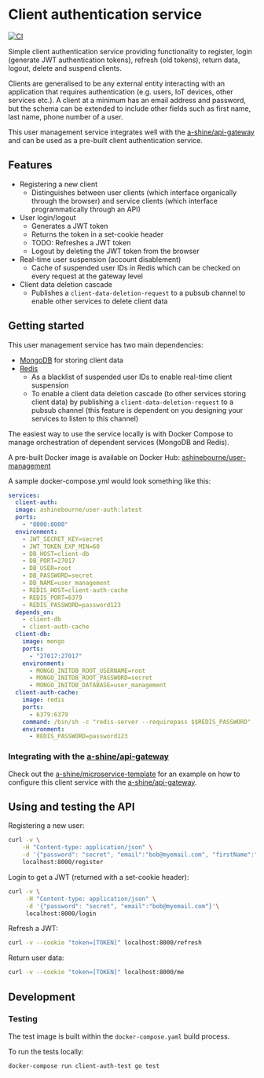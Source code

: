 # Client authentication service

<!-- TODO: Update the README -->

[![CI](https://github.com/a-shine/client-auth/actions/workflows/ci.yml/badge.svg)](https://github.com/a-shine/client-auth/actions/workflows/ci.yml)

Simple client authentication service providing functionality to register, login
(generate JWT authentication tokens), refresh (old tokens), return data, logout,
delete and suspend clients.

Clients are generalised to be any external entity interacting with an
application that requires authentication (e.g. users, IoT devices, other
services etc.). A client at a minimum has an email address and password, but the
schema can be extended to include other fields such as first name, last name,
phone number of a user.

This user management service integrates well with the
[a-shine/api-gateway](https://github.com/a-shine/api-gateway) and can be used
as a pre-built client authentication service.

## Features

- Registering a new client
  - Distinguishes between user clients (which interface organically through
    the browser) and service clients (which interface programmatically through
    an API)
- User login/logout
  - Generates a JWT token
  - Returns the token in a set-cookie header
  - TODO: Refreshes a JWT token
  - Logout by deleting the JWT token from the browser
- Real-time user suspension (account disablement)
  - Cache of suspended user IDs in Redis which can be checked on every request at the gateway level
- Client data deletion cascade
  - Publishes a `client-data-deletion-request` to a pubsub channel to enable
    other services to delete client data

## Getting started

This user management service has two main dependencies:

- [MongoDB](https://www.mongodb.com/) for storing client data
- [Redis](https://redis.io/)
  - As a blacklist of suspended user IDs to enable real-time client
    suspension
  - To enable a client data deletion cascade (to other services storing client
    data) by publishing a `client-data-deletion-request` to a pubsub channel
    (this feature is dependent on you designing your services to listen to this
    channel)

The easiest way to use the service locally is with Docker Compose to manage
orchestration of dependent services (MongoDB and Redis).

A pre-built Docker image is available on Docker Hub:
[ashinebourne/user-management](https://hub.docker.com/r/ashinebourne/user-auth)

A sample docker-compose.yml would look something like this:

```yaml
services:
  client-auth:
  image: ashinebourne/user-auth:latest
  ports:
    - "8000:8000"
  environment:
    - JWT_SECRET_KEY=secret
    - JWT_TOKEN_EXP_MIN=60
    - DB_HOST=client-db
    - DB_PORT=27017
    - DB_USER=root
    - DB_PASSWORD=secret
    - DB_NAME=user_management
    - REDIS_HOST=client-auth-cache
    - REDIS_PORT=6379
    - REDIS_PASSWORD=password123
  depends_on:
    - client-db
    - client-auth-cache
  client-db:
    image: mongo
    ports:
      - "27017:27017"
    environment:
      - MONGO_INITDB_ROOT_USERNAME=root
      - MONGO_INITDB_ROOT_PASSWORD=secret
      - MONGO_INITDB_DATABASE=user_management
  client-auth-cache:
    image: redis
    ports:
      - 6379:6379
    command: /bin/sh -c "redis-server --requirepass $$REDIS_PASSWORD"
    environment:
      - REDIS_PASSWORD=password123
```

### Integrating with the [a-shine/api-gateway](https://github.com/a-shine/api-gateway)

Check out the
[a-shine/microservice-template](https://github.com/a-shine/microservice-template)
for an example on how to configure this client service with the
[a-shine/api-gateway](https://github.com/a-shine/api-gateway).

## Using and testing the API

Registering a new user:

```bash
curl -v \
    -H "Content-type: application/json" \
    -d '{"password": "secret", "email":"bob@myemail.com", "firstName":"Bob", "lastName":"Smith"}' \
    localhost:8000/register
```

Login to get a JWT (returned with a set-cookie header):

```bash
curl -v \
     -H "Content-type: application/json" \
     -d '{"password": "secret", "email":"bob@myemail.com"}'\
     localhost:8000/login
```

Refresh a JWT:

```bash
curl -v --cookie "token=[TOKEN]" localhost:8000/refresh
```

Return user data:

```bash
curl -v --cookie "token=[TOKEN]" localhost:8000/me
```

## Development

### Testing

The test image is built within the `docker-compose.yaml` build process.

To run the tests locally:

```bash
docker-compose run client-auth-test go test
```
